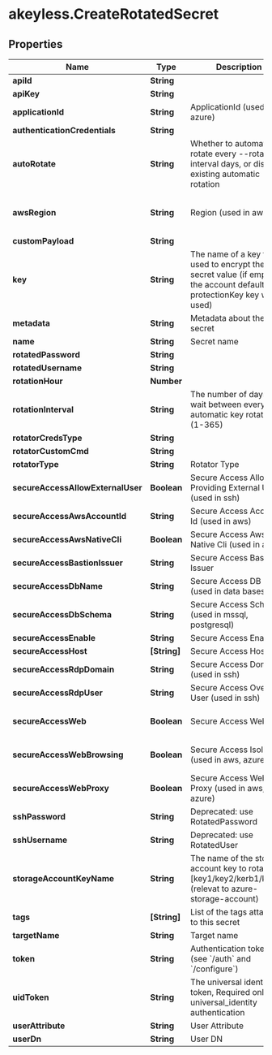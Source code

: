 # akeyless.CreateRotatedSecret

## Properties

Name | Type | Description | Notes
------------ | ------------- | ------------- | -------------
**apiId** | **String** |  | [optional] 
**apiKey** | **String** |  | [optional] 
**applicationId** | **String** | ApplicationId (used in azure) | [optional] 
**authenticationCredentials** | **String** |  | [optional] 
**autoRotate** | **String** | Whether to automatically rotate every --rotation-interval days, or disable existing automatic rotation | [optional] 
**awsRegion** | **String** | Region (used in aws) | [optional] [default to &#39;us-east-2&#39;]
**customPayload** | **String** |  | [optional] 
**key** | **String** | The name of a key that used to encrypt the secret value (if empty, the account default protectionKey key will be used) | [optional] 
**metadata** | **String** | Metadata about the secret | [optional] 
**name** | **String** | Secret name | 
**rotatedPassword** | **String** |  | [optional] 
**rotatedUsername** | **String** |  | [optional] 
**rotationHour** | **Number** |  | [optional] 
**rotationInterval** | **String** | The number of days to wait between every automatic key rotation (1-365) | [optional] 
**rotatorCredsType** | **String** |  | [optional] 
**rotatorCustomCmd** | **String** |  | [optional] 
**rotatorType** | **String** | Rotator Type | 
**secureAccessAllowExternalUser** | **Boolean** | Secure Access Allow Providing External User (used in ssh) | [optional] [default to false]
**secureAccessAwsAccountId** | **String** | Secure Access Account Id (used in aws) | [optional] 
**secureAccessAwsNativeCli** | **Boolean** | Secure Access Aws Native Cli (used in aws) | [optional] 
**secureAccessBastionIssuer** | **String** | Secure Access Bastion Issuer | [optional] 
**secureAccessDbName** | **String** | Secure Access DB Name (used in data bases) | [optional] 
**secureAccessDbSchema** | **String** | Secure Access Schema (used in mssql, postgresql) | [optional] 
**secureAccessEnable** | **String** | Secure Access Enabled | [optional] 
**secureAccessHost** | **[String]** | Secure Access Host | [optional] 
**secureAccessRdpDomain** | **String** | Secure Access Domain (used in ssh) | [optional] 
**secureAccessRdpUser** | **String** | Secure Access Override User (used in ssh) | [optional] 
**secureAccessWeb** | **Boolean** | Secure Access Web | [optional] [default to false]
**secureAccessWebBrowsing** | **Boolean** | Secure Access Isolated (used in aws, azure) | [optional] [default to false]
**secureAccessWebProxy** | **Boolean** | Secure Access Web Proxy (used in aws, azure) | [optional] [default to false]
**sshPassword** | **String** | Deprecated: use RotatedPassword | [optional] 
**sshUsername** | **String** | Deprecated: use RotatedUser | [optional] 
**storageAccountKeyName** | **String** | The name of the storage account key to rotate [key1/key2/kerb1/kerb2] (relevat to azure-storage-account) | [optional] 
**tags** | **[String]** | List of the tags attached to this secret | [optional] 
**targetName** | **String** | Target name | 
**token** | **String** | Authentication token (see &#x60;/auth&#x60; and &#x60;/configure&#x60;) | [optional] 
**uidToken** | **String** | The universal identity token, Required only for universal_identity authentication | [optional] 
**userAttribute** | **String** | User Attribute | [optional] 
**userDn** | **String** | User DN | [optional] 


